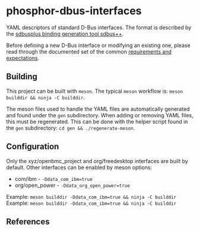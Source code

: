 # phosphor-dbus-interfaces

YAML descriptors of standard D-Bus interfaces. The format is described by the
[sdbusplus binding generation tool sdbus++][].

Before defining a new D-Bus interface or modifying an existing one, please read
through the documented set of the common [requirements and expectations][].

## Building

This project can be built with `meson`. The typical `meson` workflow is:
`meson builddir && ninja -C builddir`.

The meson files used to handle the YAML files are automatically generated and
found under the `gen` subdirectory. When adding or removing YAML files, this
must be regenerated. This can be done with the helper script found in the `gen`
subdirectory: `cd gen && ./regenerate-meson`.

## Configuration

Only the xyz/openbmc_project and org/freedesktop interfaces are built by
default. Other interfaces can be enabled by meson options:

- com/ibm - `-Ddata_com_ibm=true`
- org/open_power - `-Ddata_org_open_power=true`

Example: `meson builddir -Ddata_com_ibm=true && ninja -C builddir`
Example: `meson builddir -Ddata_com_ibm=true && ninja -C builddir`

## References

[sdbusplus binding generation tool sdbus++]:
  https://github.com/openbmc/sdbusplus/blob/master/README.md#binding-generation-tool
[requirements and expectations]: requirements.md
